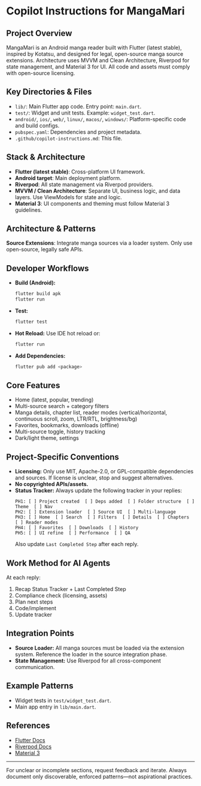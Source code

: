 # Copilot Instructions for MangaMari

## Project Overview
MangaMari is an Android manga reader built with Flutter (latest stable), inspired by Kotatsu, and designed for legal, open-source manga source extensions. Architecture uses MVVM and Clean Architecture, Riverpod for state management, and Material 3 for UI. All code and assets must comply with open-source licensing.

## Key Directories & Files
- `lib/`: Main Flutter app code. Entry point: `main.dart`.
- `test/`: Widget and unit tests. Example: `widget_test.dart`.
- `android/`, `ios/`, `web/`, `linux/`, `macos/`, `windows/`: Platform-specific code and build configs.
- `pubspec.yaml`: Dependencies and project metadata.
- `.github/copilot-instructions.md`: This file.

## Stack & Architecture
- **Flutter (latest stable)**: Cross-platform UI framework.
- **Android target**: Main deployment platform.
- **Riverpod**: All state management via Riverpod providers.
- **MVVM / Clean Architecture**: Separate UI, business logic, and data layers. Use ViewModels for state and logic.
- **Material 3**: UI components and theming must follow Material 3 guidelines.

## Architecture & Patterns
**Source Extensions**: Integrate manga sources via a loader system. Only use open-source, legally safe APIs.

## Developer Workflows
- **Build (Android):**
  ```powershell
  flutter build apk
  flutter run
  ```
- **Test:**
  ```powershell
  flutter test
  ```
- **Hot Reload:**
  Use IDE hot reload or:
  ```powershell
  flutter run
  ```
- **Add Dependencies:**
  ```powershell
  flutter pub add <package>
  ```

## Core Features
- Home (latest, popular, trending)
- Multi-source search + category filters
- Manga details, chapter list, reader modes (vertical/horizontal, continuous scroll, zoom, LTR/RTL, brightness/bg)
- Favorites, bookmarks, downloads (offline)
- Multi-source toggle, history tracking
- Dark/light theme, settings

## Project-Specific Conventions
- **Licensing:** Only use MIT, Apache-2.0, or GPL-compatible dependencies and sources. If license is unclear, stop and suggest alternatives.
- **No copyrighted APIs/assets.**
- **Status Tracker:**
  Always update the following tracker in your replies:
  ```
  PH1: [ ] Project created  [ ] Deps added  [ ] Folder structure  [ ] Theme  [ ] Nav  
  PH2: [ ] Extension loader  [ ] Source UI  [ ] Multi-language  
  PH3: [ ] Home  [ ] Search  [ ] Filters  [ ] Details  [ ] Chapters  [ ] Reader modes  
  PH4: [ ] Favorites  [ ] Downloads  [ ] History  
  PH5: [ ] UI refine  [ ] Performance  [ ] QA
  ```
  Also update `Last Completed Step` after each reply.

## Work Method for AI Agents
At each reply:
1. Recap Status Tracker + Last Completed Step
2. Compliance check (licensing, assets)
3. Plan next steps
4. Code/implement
5. Update tracker

## Integration Points
- **Source Loader:** All manga sources must be loaded via the extension system. Reference the loader in the source integration phase.
- **State Management:** Use Riverpod for all cross-component communication.

## Example Patterns
- Widget tests in `test/widget_test.dart`.
- Main app entry in `lib/main.dart`.

## References
- [Flutter Docs](https://docs.flutter.dev/)
- [Riverpod Docs](https://riverpod.dev/)
- [Material 3](https://m3.material.io/)

---
For unclear or incomplete sections, request feedback and iterate. Always document only discoverable, enforced patterns—not aspirational practices.
